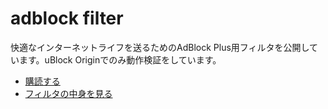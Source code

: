 # adblock filter

快適なインターネットライフを送るためのAdBlock Plus用フィルタを公開しています。uBlock Originでのみ動作検証をしています。

- [購読する](abp://subscribe/?location=https://rinsuki.net/sandbox/adblock-filters/filter.txt&title=快適なインターネットライフ用フィルタ)
- [フィルタの中身を見る](https://rinsuki.net/sandbox/adblock-filters/filter.txt)
